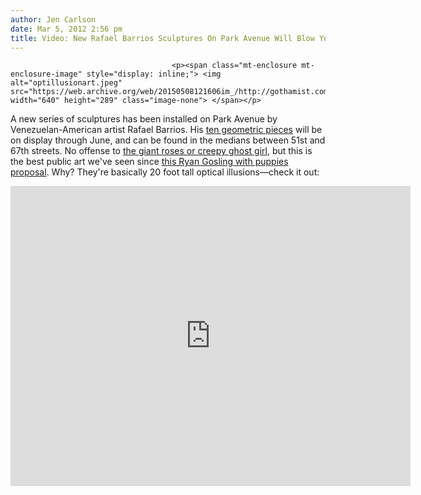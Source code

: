 ```yaml
---
author: Jen Carlson
date: Mar 5, 2012 2:56 pm
title: Video: New Rafael Barrios Sculptures On Park Avenue Will Blow Your Mind
---
```


	
										<p><span class="mt-enclosure mt-enclosure-image" style="display: inline;"> <img alt="optillusionart.jpeg" src="https://web.archive.org/web/20150508121606im_/http://gothamist.com/attachments/arts_jen/optillusionart.jpeg" width="640" height="289" class="image-none"> </span></p>

<p>A new series of sculptures has been installed on Park Avenue by Venezuelan-American artist Rafael Barrios. His <a href="https://web.archive.org/web/20150508121606/http://www.artnexus.com/Notice_View.aspx?DocumentID=24029&amp;utm_source=twitterfeed&amp;utm_medium=twitter">ten geometric pieces</a> will be on display through June, and can be found in the medians between 51st and 67th streets. No offense to <a href="https://web.archive.org/web/20150508121606/http://www.fundforparkavenue.org/fund-for-park-avenue-sculpture.htm">the giant roses or creepy ghost girl</a>, but this is the best public art we&apos;ve seen since <a href="https://web.archive.org/web/20150508121606/http://gothamist.com/2011/11/08/we_want_this_ryan_gosling_public_ar.php">this Ryan Gosling with puppies proposal</a>. Why? They&apos;re basically 20 foot tall optical illusions&#x2014;check it out: </p>

<p><iframe width="640" height="480" src="https://web.archive.org/web/20150508121606if_/http://www.youtube.com/embed/ngJMDZIxx98" frameborder="0" allowfullscreen></iframe></p>					
										
									
				